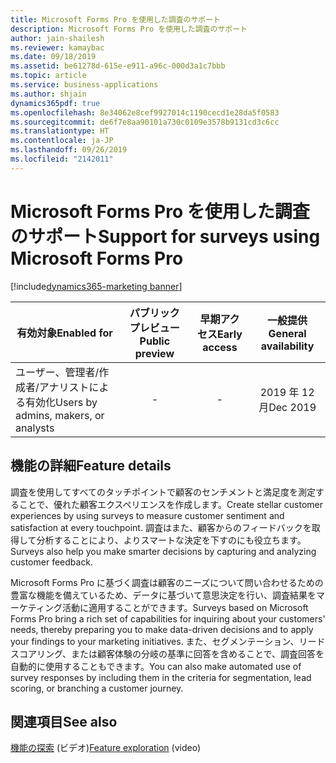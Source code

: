 ```yaml
---
title: Microsoft Forms Pro を使用した調査のサポート
description: Microsoft Forms Pro を使用した調査のサポート
author: jain-shailesh
ms.reviewer: kamaybac
ms.date: 09/18/2019
ms.assetid: be61278d-615e-e911-a96c-000d3a1c7bbb
ms.topic: article
ms.service: business-applications
ms.author: shjain
dynamics365pdf: true
ms.openlocfilehash: 8e34062e8cef9927014c1190cecd1e28da5f0583
ms.sourcegitcommit: de6f7e8aa90101a730c0109e3578b9131cd3c6cc
ms.translationtype: HT
ms.contentlocale: ja-JP
ms.lasthandoff: 09/26/2019
ms.locfileid: "2142011"
---
```

# <a name="support-for-surveys-using-microsoft-forms-pro"></a><span data-ttu-id="9d44d-103">Microsoft Forms Pro を使用した調査のサポート</span><span class="sxs-lookup"><span data-stu-id="9d44d-103">Support for surveys using Microsoft Forms Pro</span></span>
[!include[dynamics365-marketing banner](../includes/dynamics365-marketing.md)]

| <span data-ttu-id="9d44d-104">有効対象</span><span class="sxs-lookup"><span data-stu-id="9d44d-104">Enabled for</span></span>    |  <span data-ttu-id="9d44d-105">パブリック プレビュー</span><span class="sxs-lookup"><span data-stu-id="9d44d-105">Public preview</span></span> | <span data-ttu-id="9d44d-106">早期アクセス</span><span class="sxs-lookup"><span data-stu-id="9d44d-106">Early access</span></span> | <span data-ttu-id="9d44d-107">一般提供</span><span class="sxs-lookup"><span data-stu-id="9d44d-107">General availability</span></span> | 
| ---------- | :----------: |:----------: |:----------: |
|<span data-ttu-id="9d44d-108">ユーザー、管理者/作成者/アナリストによる有効化</span><span class="sxs-lookup"><span data-stu-id="9d44d-108">Users by admins, makers, or analysts</span></span>|-|-| <span data-ttu-id="9d44d-109">2019 年 12 月</span><span class="sxs-lookup"><span data-stu-id="9d44d-109">Dec 2019</span></span>|






## <a name="feature-details"></a><span data-ttu-id="9d44d-110">機能の詳細</span><span class="sxs-lookup"><span data-stu-id="9d44d-110">Feature details</span></span>
<!--feature detail start -->
<span data-ttu-id="9d44d-111">調査を使用してすべてのタッチポイントで顧客のセンチメントと満足度を測定することで、優れた顧客エクスペリエンスを作成します。</span><span class="sxs-lookup"><span data-stu-id="9d44d-111">Create stellar customer experiences by using surveys to measure customer sentiment and satisfaction at every touchpoint.</span></span> <span data-ttu-id="9d44d-112">調査はまた、顧客からのフィードバックを取得して分析することにより、よりスマートな決定を下すのにも役立ちます。</span><span class="sxs-lookup"><span data-stu-id="9d44d-112">Surveys also help you make smarter decisions by capturing and analyzing customer feedback.</span></span>

<span data-ttu-id="9d44d-113">Microsoft Forms Pro に基づく調査は顧客のニーズについて問い合わせるための豊富な機能を備えているため、データに基づいて意思決定を行い、調査結果をマーケティング活動に適用することができます。</span><span class="sxs-lookup"><span data-stu-id="9d44d-113">Surveys based on Microsoft Forms Pro bring a rich set of capabilities for inquiring about your customers' needs, thereby preparing you to make data-driven decisions and to apply your findings to your marketing initiatives.</span></span> <span data-ttu-id="9d44d-114">また、セグメンテーション、リード スコアリング、または顧客体験の分岐の基準に回答を含めることで、調査回答を自動的に使用することもできます。</span><span class="sxs-lookup"><span data-stu-id="9d44d-114">You can also make automated use of survey responses by including them in the criteria for segmentation, lead scoring, or branching a customer journey.</span></span>
<!--feature detail end -->












## <a name="see-also"></a><span data-ttu-id="9d44d-115">関連項目</span><span class="sxs-lookup"><span data-stu-id="9d44d-115">See also</span></span>
<span data-ttu-id="9d44d-116">[機能の探索](https://aka.ms/rogm19RW2ROV3) (ビデオ)</span><span class="sxs-lookup"><span data-stu-id="9d44d-116">[Feature exploration](https://aka.ms/rogm19RW2ROV3) (video)</span></span>

